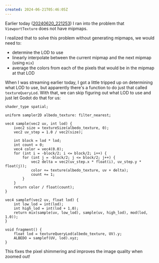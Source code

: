 ```yaml
---
created: 2024-06-21T05:46:05Z
---
```


Earlier today ([20240620_221253](20240620_221253.md)) I ran into the problem that `ViewportTexture` does not have mipmaps.

I realized that to solve this problem without generating mipmaps, we would need to:
- determine the LOD to use
- linearly interpolate between the current mipmap and the next mipmap (using `mix`)
- average the colors from each of the pixels that would be in the mipmap at that LOD

When I was streaming earlier today, I got a little tripped up on determining what LOD to use, but apparently there's a function to do just that called `textureQueryLod`. With that, we can skip figuring out what LOD to use and just let Godot do that for us:

```gdshader
shader_type spatial;

uniform sampler2D albedo_texture: filter_nearest;

vec4 sample(vec2 uv, int lod) {
	ivec2 size = textureSize(albedo_texture, 0);
	vec2 uv_step = 1.0 / vec2(size);

	int block = lod * lod;
	int count = 0;
	vec4 color = vec4(0.0);
	for (int i = -block/2; i <= block/2; i++) {
		for (int j = -block/2; j <= block/2; j++) {
			vec2 delta = vec2(uv_step.x * float(i), uv_step.y * float(j));
			color += texture(albedo_texture, uv + delta);
			count += 1;
		}
	}
	return color / float(count);
}

vec4 samplef(vec2 uv, float lod) {
	int low_lod = int(lod);
	int high_lod = int(lod + 1.0);
	return mix(sample(uv, low_lod), sample(uv, high_lod), mod(lod, 1.0));
}

void fragment() {
	float lod = textureQueryLod(albedo_texture, UV).y;
	ALBEDO = samplef(UV, lod).xyz;
}
```

This fixes the pixel shimmering and improves the image quality when zoomed out!